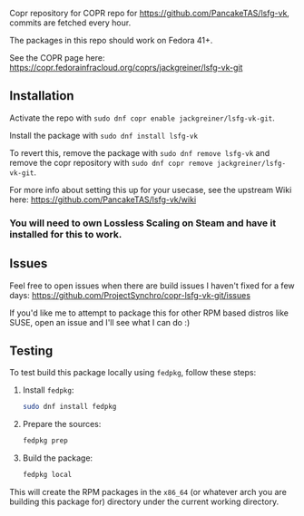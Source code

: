 Copr repository for COPR repo for https://github.com/PancakeTAS/lsfg-vk, commits are fetched every hour.

The packages in this repo should work on Fedora 41+.

See the COPR page here: https://copr.fedorainfracloud.org/coprs/jackgreiner/lsfg-vk-git

## Installation 

Activate the repo with `sudo dnf copr enable jackgreiner/lsfg-vk-git`.

Install the package with `sudo dnf install lsfg-vk`

To revert this, remove the package with `sudo dnf remove lsfg-vk` and remove the copr repository with `sudo dnf copr remove jackgreiner/lsfg-vk-git`.

For more info about setting this up for your usecase, see the upstream Wiki here: https://github.com/PancakeTAS/lsfg-vk/wiki

### You will need to own Lossless Scaling on Steam and have it installed for this to work.

## Issues

Feel free to open issues when there are build issues I haven't fixed for a few days: https://github.com/ProjectSynchro/copr-lsfg-vk-git/issues

If you'd like me to attempt to package this for other RPM based distros like SUSE, open an issue and I'll see what I can do :)

## Testing

To test build this package locally using `fedpkg`, follow these steps:

1. Install `fedpkg`:
   ```sh
   sudo dnf install fedpkg
   ```

3. Prepare the sources:
   ```sh
   fedpkg prep
   ```

4. Build the package:
   ```sh
   fedpkg local
   ```

This will create the RPM packages in the `x86_64` (or whatever arch you are building this package for) directory under the current working directory.